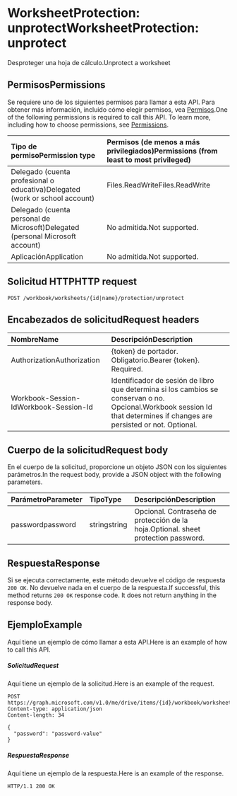 # <a name="worksheetprotection-unprotect"></a><span data-ttu-id="4bbdf-101">WorksheetProtection: unprotect</span><span class="sxs-lookup"><span data-stu-id="4bbdf-101">WorksheetProtection: unprotect</span></span>

<span data-ttu-id="4bbdf-102">Desproteger una hoja de cálculo.</span><span class="sxs-lookup"><span data-stu-id="4bbdf-102">Unprotect a worksheet</span></span>
## <a name="permissions"></a><span data-ttu-id="4bbdf-103">Permisos</span><span class="sxs-lookup"><span data-stu-id="4bbdf-103">Permissions</span></span>
<span data-ttu-id="4bbdf-p101">Se requiere uno de los siguientes permisos para llamar a esta API. Para obtener más información, incluido cómo elegir permisos, vea [Permisos](../../../concepts/permissions_reference.md).</span><span class="sxs-lookup"><span data-stu-id="4bbdf-p101">One of the following permissions is required to call this API. To learn more, including how to choose permissions, see [Permissions](../../../concepts/permissions_reference.md).</span></span>

|<span data-ttu-id="4bbdf-106">Tipo de permiso</span><span class="sxs-lookup"><span data-stu-id="4bbdf-106">Permission type</span></span>      | <span data-ttu-id="4bbdf-107">Permisos (de menos a más privilegiados)</span><span class="sxs-lookup"><span data-stu-id="4bbdf-107">Permissions (from least to most privileged)</span></span>              |
|:--------------------|:---------------------------------------------------------|
|<span data-ttu-id="4bbdf-108">Delegado (cuenta profesional o educativa)</span><span class="sxs-lookup"><span data-stu-id="4bbdf-108">Delegated (work or school account)</span></span> | <span data-ttu-id="4bbdf-109">Files.ReadWrite</span><span class="sxs-lookup"><span data-stu-id="4bbdf-109">Files.ReadWrite</span></span>    |
|<span data-ttu-id="4bbdf-110">Delegado (cuenta personal de Microsoft)</span><span class="sxs-lookup"><span data-stu-id="4bbdf-110">Delegated (personal Microsoft account)</span></span> | <span data-ttu-id="4bbdf-111">No admitida.</span><span class="sxs-lookup"><span data-stu-id="4bbdf-111">Not supported.</span></span>    |
|<span data-ttu-id="4bbdf-112">Aplicación</span><span class="sxs-lookup"><span data-stu-id="4bbdf-112">Application</span></span> | <span data-ttu-id="4bbdf-113">No admitida.</span><span class="sxs-lookup"><span data-stu-id="4bbdf-113">Not supported.</span></span> |

## <a name="http-request"></a><span data-ttu-id="4bbdf-114">Solicitud HTTP</span><span class="sxs-lookup"><span data-stu-id="4bbdf-114">HTTP request</span></span>
<!-- { "blockType": "ignored" } -->
```http
POST /workbook/worksheets/{id|name}/protection/unprotect

```
## <a name="request-headers"></a><span data-ttu-id="4bbdf-115">Encabezados de solicitud</span><span class="sxs-lookup"><span data-stu-id="4bbdf-115">Request headers</span></span>
| <span data-ttu-id="4bbdf-116">Nombre</span><span class="sxs-lookup"><span data-stu-id="4bbdf-116">Name</span></span>       | <span data-ttu-id="4bbdf-117">Descripción</span><span class="sxs-lookup"><span data-stu-id="4bbdf-117">Description</span></span>|
|:---------------|:----------|
| <span data-ttu-id="4bbdf-118">Authorization</span><span class="sxs-lookup"><span data-stu-id="4bbdf-118">Authorization</span></span>  | <span data-ttu-id="4bbdf-p102">{token} de portador. Obligatorio.</span><span class="sxs-lookup"><span data-stu-id="4bbdf-p102">Bearer {token}. Required.</span></span> |
| <span data-ttu-id="4bbdf-121">Workbook-Session-Id</span><span class="sxs-lookup"><span data-stu-id="4bbdf-121">Workbook-Session-Id</span></span>  | <span data-ttu-id="4bbdf-p103">Identificador de sesión de libro que determina si los cambios se conservan o no. Opcional.</span><span class="sxs-lookup"><span data-stu-id="4bbdf-p103">Workbook session Id that determines if changes are persisted or not. Optional.</span></span>|

## <a name="request-body"></a><span data-ttu-id="4bbdf-124">Cuerpo de la solicitud</span><span class="sxs-lookup"><span data-stu-id="4bbdf-124">Request body</span></span>
<span data-ttu-id="4bbdf-125">En el cuerpo de la solicitud, proporcione un objeto JSON con los siguientes parámetros.</span><span class="sxs-lookup"><span data-stu-id="4bbdf-125">In the request body, provide a JSON object with the following parameters.</span></span>

| <span data-ttu-id="4bbdf-126">Parámetro</span><span class="sxs-lookup"><span data-stu-id="4bbdf-126">Parameter</span></span>    | <span data-ttu-id="4bbdf-127">Tipo</span><span class="sxs-lookup"><span data-stu-id="4bbdf-127">Type</span></span>   |<span data-ttu-id="4bbdf-128">Descripción</span><span class="sxs-lookup"><span data-stu-id="4bbdf-128">Description</span></span>|
|:---------------|:--------|:----------|
|<span data-ttu-id="4bbdf-129">password</span><span class="sxs-lookup"><span data-stu-id="4bbdf-129">password</span></span>|<span data-ttu-id="4bbdf-130">string</span><span class="sxs-lookup"><span data-stu-id="4bbdf-130">string</span></span>|<span data-ttu-id="4bbdf-p104">Opcional. Contraseña de protección de la hoja.</span><span class="sxs-lookup"><span data-stu-id="4bbdf-p104">Optional. sheet protection password.</span></span>|

## <a name="response"></a><span data-ttu-id="4bbdf-133">Respuesta</span><span class="sxs-lookup"><span data-stu-id="4bbdf-133">Response</span></span>

<span data-ttu-id="4bbdf-p105">Si se ejecuta correctamente, este método devuelve el código de respuesta `200 OK`. No devuelve nada en el cuerpo de la respuesta.</span><span class="sxs-lookup"><span data-stu-id="4bbdf-p105">If successful, this method returns `200 OK` response code. It does not return anything in the response body.</span></span>

## <a name="example"></a><span data-ttu-id="4bbdf-136">Ejemplo</span><span class="sxs-lookup"><span data-stu-id="4bbdf-136">Example</span></span>
<span data-ttu-id="4bbdf-137">Aquí tiene un ejemplo de cómo llamar a esta API.</span><span class="sxs-lookup"><span data-stu-id="4bbdf-137">Here is an example of how to call this API.</span></span>
##### <a name="request"></a><span data-ttu-id="4bbdf-138">Solicitud</span><span class="sxs-lookup"><span data-stu-id="4bbdf-138">Request</span></span>
<span data-ttu-id="4bbdf-139">Aquí tiene un ejemplo de la solicitud.</span><span class="sxs-lookup"><span data-stu-id="4bbdf-139">Here is an example of the request.</span></span>
<!-- {
  "blockType": "request",
  "name": "worksheetprotection_unprotect"
}-->
```http
POST https://graph.microsoft.com/v1.0/me/drive/items/{id}/workbook/worksheets/{id|name}/protection/unprotect
Content-type: application/json
Content-length: 34

{
  "password": "password-value"
}
```

##### <a name="response"></a><span data-ttu-id="4bbdf-140">Respuesta</span><span class="sxs-lookup"><span data-stu-id="4bbdf-140">Response</span></span>
<span data-ttu-id="4bbdf-141">Aquí tiene un ejemplo de la respuesta.</span><span class="sxs-lookup"><span data-stu-id="4bbdf-141">Here is an example of the response.</span></span> 
<!-- {
  "blockType": "response",
  "truncated": true
} -->
```http
HTTP/1.1 200 OK
```

<!-- uuid: 8fcb5dbc-d5aa-4681-8e31-b001d5168d79
2015-10-25 14:57:30 UTC -->
<!-- {
  "type": "#page.annotation",
  "description": "WorksheetProtection: unprotect",
  "keywords": "",
  "section": "documentation",
  "tocPath": ""
}-->